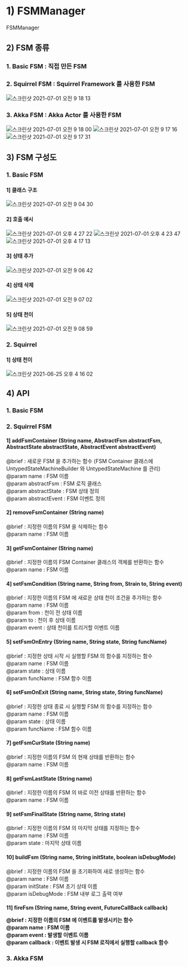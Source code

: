 # 1) FSMManager
FSMManager
  
  
## 2) FSM 종류
### 1. Basic FSM : 직접 만든 FSM
  
### 2. Squirrel FSM : Squirrel Framework 를 사용한 FSM
![스크린샷 2021-07-01 오전 9 18 13](https://user-images.githubusercontent.com/37236920/124047007-2d76d980-da4e-11eb-870f-12da88ae538b.png)
  
### 3. Akka FSM : Akka Actor 를 사용한 FSM
![스크린샷 2021-07-01 오전 9 18 00](https://user-images.githubusercontent.com/37236920/124046993-25b73500-da4e-11eb-9f99-d01c0a13baf3.png)
![스크린샷 2021-07-01 오전 9 17 16](https://user-images.githubusercontent.com/37236920/124046939-0b7d5700-da4e-11eb-9a69-abf6f7c8f0fc.png)
![스크린샷 2021-07-01 오전 9 17 31](https://user-images.githubusercontent.com/37236920/124046951-146e2880-da4e-11eb-9f64-85273d17ea7f.png)
  
  
## 3) FSM 구성도
### 1. Basic FSM
#### 1] 클래스 구조
![스크린샷 2021-07-01 오전 9 04 30](https://user-images.githubusercontent.com/37236920/124046160-441c3100-da4c-11eb-960e-c858d3854452.png)
  
#### 2] 호출 예시
![스크린샷 2021-07-01 오후 4 27 22](https://user-images.githubusercontent.com/37236920/124084599-2077db80-da8a-11eb-9205-80212f75e6de.png)
![스크린샷 2021-07-01 오후 4 23 47](https://user-images.githubusercontent.com/37236920/124084116-a0517600-da89-11eb-8dd4-51dee55c7285.png)
![스크린샷 2021-07-01 오후 4 17 13](https://user-images.githubusercontent.com/37236920/124083335-b579d500-da88-11eb-860b-604908721f25.png)
  
#### 3] 상태 추가
![스크린샷 2021-07-01 오전 9 06 42](https://user-images.githubusercontent.com/37236920/124046287-91989e00-da4c-11eb-9b44-727f36af40c2.png)
  
#### 4] 상태 삭제
![스크린샷 2021-07-01 오전 9 07 02](https://user-images.githubusercontent.com/37236920/124046306-9d846000-da4c-11eb-8768-87ffe34c8adb.png)
  
#### 5] 상태 천이
![스크린샷 2021-07-01 오전 9 08 59](https://user-images.githubusercontent.com/37236920/124046410-e2a89200-da4c-11eb-9c6c-b46fd35419a0.png)
  
  
### 2. Squirrel 
#### 1] 상태 천이
![스크린샷 2021-06-25 오후 4 16 02](https://user-images.githubusercontent.com/37236920/123386348-87e8e380-d5d1-11eb-827f-47df382f319e.png)
  
  
## 4) API
### 1. Basic FSM
  
### 2. Squirrel FSM
#### 1] addFsmContainer (String name, AbstractFsm abstractFsm, AbstractState abstractState, AbstractEvent abstractEvent)
@brief : 새로운 FSM 을 추가하는 함수 (FSM Container 클래스에 UntypedStateMachineBuilder 와 UntypedStateMachine 를 관리)  
@param name : FSM 이름  
@param abstractFsm : FSM 로직 클래스  
@param abstractState : FSM 상태 정의  
@param abstractEvent : FSM 이벤트 정의  
  
#### 2] removeFsmContainer (String name)  
@brief : 지정한 이름의 FSM 을 삭제하는 함수  
@param name : FSM 이름  
  
#### 3] getFsmContainer (String name)  
@brief : 지정한 이름의 FSM Container 클래스의 객체를 반환하는 함수  
@param name : FSM 이름  
  
#### 4] setFsmCondition (String name, String from, Strain to, String event)  
@brief : 지정한 이름의 FSM 에 새로운 상태 천이 조건을 추가하는 함수  
@param name : FSM 이름  
@param from : 천이 전 상태 이름  
@param to : 천이 후 상태 이름  
@param event : 상태 천이를 트리거할 이벤트 이름  
  
#### 5] setFsmOnEntry (String name, String state, String funcName)  
@brief : 지정한 상태 시작 시 실행할 FSM 의 함수를 지정하는 함수  
@param name : FSM 이름  
@param state : 상태 이름  
@param funcName : FSM 함수 이름  
  
#### 6] setFsmOnExit (String name, String state, String funcName)  
@brief : 지정한 상태 종료 시 실행할 FSM 의 함수를 지정하는 함수  
@param name : FSM 이름  
@param state : 상태 이름  
@param funcName : FSM 함수 이름  
  
#### 7] getFsmCurState (String name)  
@brief : 지정한 이름의 FSM 의 현재 상태를 반환하는 함수  
@param name : FSM 이름  
  
#### 8] getFsmLastState (String name)  
@brief : 지정한 이름의 FSM 의 바로 이전 상태를 반환하는 함수  
@param name : FSM 이름  
  
#### 9] setFsmFinalState (String name, String state)  
@brief : 지정한 이름의 FSM 의 마지막 상태를 지정하는 함수  
@param name : FSM 이름  
@param state : 마지막 상태 이름  
  
#### 10] buildFsm (String name, String initState, boolean isDebugMode)  
@brief : 지정한 이름의 FSM 을 초기화하여 새로 생성하는 함수  
@param name : FSM 이름  
@param initState : FSM 초기 상태 이름  
@param isDebugMode : FSM 내부 로그 출력 여부  
  
#### 11] fireFsm (String name, String event, FutureCallBack<Object> callback)  
@brief : 지정한 이름의 FSM 에 이벤트를 발생시키는 함수  
@param name : FSM 이름  
@param event : 발생할 이벤트 이름  
@param callback : 이벤트 발생 시 FSM 로직에서 실행할 callback 함수  
  
### 3. Akka FSM
  
